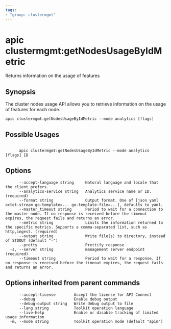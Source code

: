 ```yaml
---
tags:
- "group: clustermgmt"
---
```

# apic clustermgmt:getNodesUsageByIdMetric

Returns information on the usage of features

## Synopsis

The cluster nodes usage API allows you to retrieve information on the usage of features for each node.

```
apic clustermgmt:getNodesUsageByIdMetric --mode analytics [flags]
```

## Possible Usages

```

      apic clustermgmt:getNodesUsageByIdMetric --mode analytics [flags] ID

```

## Options

```
      --accept-language string     Natural language and locale that the client prefers.
      --analytics-service string   Analytics service name or ID. (required)
      --format string              Output format. One of [json yaml octet-stream go-template=... go-template-file=...], defaults to yaml.
      --master_timeout string      Period to wait for a connection to the master node. If no response is received before the timeout expires, the request fails and returns an error.
      --metric string              Limits the information returned to the specific metrics. Supports a comma-separated list, such as http,ingest. (required)
      --output string              Write file(s) to directory, instead of STDOUT (default "-")
      --pretty                     Prettify response
  -s, --server string              management server endpoint (required)
      --timeout string             Period to wait for a response. If no response is received before the timeout expires, the request fails and returns an error.
```

## Options inherited from parent commands

```
      --accept-license        Accept the license for API Connect
      --debug                 Enable debug output
      --debug-output string   Write debug output to file
      --lang string           Toolkit operation language
      --live-help             Enable or disable tracking of limited usage information
  -m, --mode string           Toolkit operation mode (default "apim")
```
